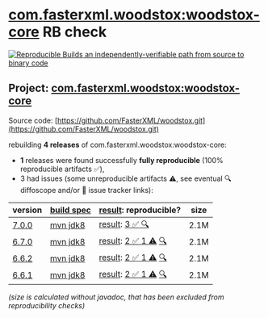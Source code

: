 [com.fasterxml.woodstox:woodstox-core](https://central.sonatype.com/artifact/com.fasterxml.woodstox/woodstox-core/versions) RB check
=======

[![Reproducible Builds](https://reproducible-builds.org/images/logos/rb.svg) an independently-verifiable path from source to binary code](https://reproducible-builds.org/)

## Project: [com.fasterxml.woodstox:woodstox-core](https://central.sonatype.com/artifact/com.fasterxml.woodstox/woodstox-core/versions)

Source code: [https://github.com/FasterXML/woodstox.git](https://github.com/FasterXML/woodstox.git)

rebuilding **4 releases** of com.fasterxml.woodstox:woodstox-core:
- **1** releases were found successfully **fully reproducible** (100% reproducible artifacts :white_check_mark:),
- 3 had issues (some unreproducible artifacts :warning:, see eventual :mag: diffoscope and/or :memo: issue tracker links):

| version | [build spec](/BUILDSPEC.md) | [result](https://reproducible-builds.org/docs/jvm/): reproducible? | size |
| -- | --------- | ------ | -- |
| [7.0.0](https://central.sonatype.com/artifact/com.fasterxml.woodstox/woodstox-core/7.0.0/pom) | [mvn jdk8](woodstox-core-7.0.0.buildspec) | [result](woodstox-core-7.0.0.buildinfo): [3 :white_check_mark: ](woodstox-core-7.0.0.buildcompare) [:mag:](woodstox-core-7.0.0.diffoscope) | 2.1M |
| [6.7.0](https://central.sonatype.com/artifact/com.fasterxml.woodstox/woodstox-core/6.7.0/pom) | [mvn jdk8](woodstox-core-6.7.0.buildspec) | [result](woodstox-core-6.7.0.buildinfo): [2 :white_check_mark:  1 :warning:](woodstox-core-6.7.0.buildcompare) [:mag:](woodstox-core-6.7.0.diffoscope) | 2.1M |
| [6.6.2](https://central.sonatype.com/artifact/com.fasterxml.woodstox/woodstox-core/6.6.2/pom) | [mvn jdk8](woodstox-core-6.6.2.buildspec) | [result](woodstox-core-6.6.2.buildinfo): [2 :white_check_mark:  1 :warning:](woodstox-core-6.6.2.buildcompare) [:mag:](woodstox-core-6.6.2.diffoscope) | 2.1M |
| [6.6.1](https://central.sonatype.com/artifact/com.fasterxml.woodstox/woodstox-core/6.6.1/pom) | [mvn jdk8](woodstox-core-6.6.1.buildspec) | [result](woodstox-core-6.6.1.buildinfo): [2 :white_check_mark:  1 :warning:](woodstox-core-6.6.1.buildcompare) [:mag:](woodstox-core-6.6.1.diffoscope) | 2.1M |

<i>(size is calculated without javadoc, that has been excluded from reproducibility checks)</i>
